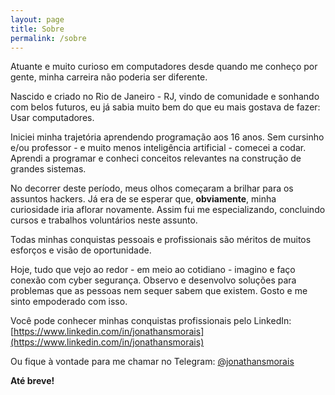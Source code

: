 ```yaml
---
layout: page
title: Sobre
permalink: /sobre
---
```


Atuante e muito curioso em computadores desde quando me conheço por gente, minha carreira não poderia ser diferente.

Nascido e criado no Rio de Janeiro - RJ, vindo de comunidade e sonhando com belos futuros, eu já sabia muito bem do  que eu mais gostava de fazer: Usar computadores.

Iniciei minha trajetória aprendendo programação aos 16 anos. Sem cursinho e/ou professor - e muito menos inteligência artificial - comecei a codar.  Aprendi a programar e conheci conceitos relevantes na construção de grandes sistemas.

No decorrer deste período, meus olhos começaram a brilhar para os assuntos hackers. Já era de se esperar que, **obviamente**, minha curiosidade iria aflorar novamente. Assim fui me especializando, concluindo cursos e trabalhos voluntários neste assunto.

Todas minhas conquistas pessoais e profissionais são méritos de muitos esforços e visão de oportunidade.

Hoje, tudo que vejo ao redor - em meio ao cotidiano - imagino e faço conexão com cyber segurança. Observo e desenvolvo soluções para problemas que as pessoas nem sequer sabem que existem. Gosto e me sinto empoderado com isso.

Você pode conhecer minhas conquistas profissionais pelo LinkedIn:
[https://www.linkedin.com/in/jonathansmorais](https://www.linkedin.com/in/jonathansmorais)

Ou fique à vontade para me chamar no Telegram: [@jonathansmorais](https://t.me/jonathansmorais)

**Até breve!**